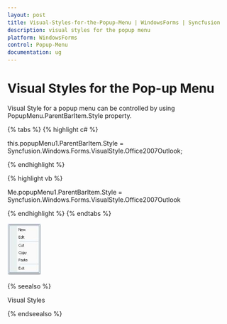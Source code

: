 ```yaml
---
layout: post
title: Visual-Styles-for-the-Popup-Menu | WindowsForms | Syncfusion
description: visual styles for the popup menu
platform: WindowsForms
control: Popup-Menu
documentation: ug
---
```


# Visual Styles for the Pop-up Menu

Visual Style for a popup menu can be controlled by using PopupMenu.ParentBarItem.Style property.

{% tabs %}
{% highlight c# %}

this.popupMenu1.ParentBarItem.Style = Syncfusion.Windows.Forms.VisualStyle.Office2007Outlook;

{% endhighlight %}

{% highlight vb %}

Me.popupMenu1.ParentBarItem.Style = Syncfusion.Windows.Forms.VisualStyle.Office2007Outlook

{% endhighlight %}
{% endtabs %}

![](Visual-Styles-for-the-Popup-Menu_images/Visual-Styles-for-the-Popup-Menu_img1.jpeg)

{% seealso %}

Visual Styles

{% endseealso %}

